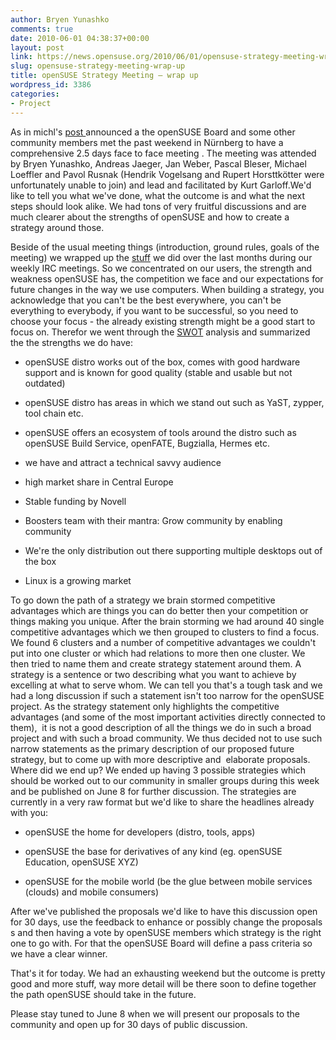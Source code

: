 ```yaml
---
author: Bryen Yunashko
comments: true
date: 2010-06-01 04:38:37+00:00
layout: post
link: https://news.opensuse.org/2010/06/01/opensuse-strategy-meeting-wrap-up/
slug: opensuse-strategy-meeting-wrap-up
title: openSUSE Strategy Meeting – wrap up
wordpress_id: 3386
categories:
- Project
---
```


As in michl's [post ](http://news.opensuse.org/2010/05/20/opensuse-strategy-meeting/)announced a the openSUSE Board and some other community members met the past weekend in Nürnberg to have a comprehensive 2.5 days face to face meeting . The meeting was attended by Bryen Yunashko, Andreas Jaeger, Jan Weber, Pascal Bleser, Michael Loeffler and Pavol Rusnak (Hendrik Vogelsang and Rupert Horsttkötter were unfortunately unable to join) and lead and facilitated by Kurt Garloff.We'd like to tell you what we've done, what the outcome is and what the next steps should look alike. We had tons of very fruitful discussions and are much clearer about the strengths of openSUSE and how to create a strategy around those.

Beside of the usual meeting things (introduction, ground rules, goals of the meeting) we wrapped up the [stuff](http://en.opensuse.org/Documents) we did over the last months during our weekly IRC meetings. So we concentrated on our users, the strength and weakness openSUSE has, the competition we face and our expectations for future changes in the way we use computers. When building a strategy, you acknowledge that you can't be the best everywhere, you can't be everything to everybody, if you want to be successful, so you need to choose your focus - the already existing strength might be a good start to focus on. Therefor we went through the [SWOT](http://en.opensuse.org/Documents/SWOT) analysis and summarized the the strengths we do have:



	
  * openSUSE distro works out of the box, comes with good hardware support and is known for good quality (stable and usable but not outdated)

	
  * openSUSE distro has areas in which we stand out such as YaST, zypper, tool chain etc.

	
  * openSUSE offers an ecosystem of tools around the distro such as openSUSE Build Service, openFATE, Bugzialla, Hermes etc.

	
  * we have and attract a technical savvy audience

	
  * high market share in Central Europe

	
  * Stable funding by Novell

	
  * Boosters team with their mantra: Grow community by enabling community

	
  * We're the only distribution out there supporting multiple desktops out of the box

	
  * Linux is a growing market


To go down the path of a strategy we brain stormed competitive advantages which are things you can do better then your competition or things making you unique. After the brain storming we had around 40 single competitive advantages which we then grouped to clusters to find a focus. We found 6 clusters and a number of competitive advantages we couldn't put into one cluster or which had relations to more then one cluster. We then tried to name them and create strategy statement around them. A strategy is a sentence or two describing what you want to achieve by excelling at what to serve whom. We can tell you that's a tough task and we had a long discussion if such a statement isn't too narrow for the openSUSE project. As the strategy statement only highlights the competitive advantages (and some of the most important activities directly connected to them),  it is not a good description of all the things we do in such a broad project and with such a broad community. We thus decided not to use such narrow statements as the primary description of our proposed future strategy, but to come up with more descriptive and  elaborate proposals.
Where did we end up? We ended up having 3 possible strategies which should be worked out to our community in smaller groups during this week and be published on June 8 for further discussion. The strategies are currently in a very raw format but we'd like to share the headlines already with you:

	
  * openSUSE the home for developers (distro, tools, apps)

	
  * openSUSE the base for derivatives of any kind (eg. openSUSE Education, openSUSE XYZ)

	
  * openSUSE for the mobile world (be the glue between mobile services (clouds) and mobile consumers)


After we've published the proposals we'd like to have this discussion open for 30 days, use the feedback to enhance or possibly change the proposals s and then having a vote by openSUSE members which strategy is the right one to go with. For that the openSUSE Board will define a pass criteria so we have a clear winner.

That's it for today. We had an exhausting weekend but the outcome is pretty good and more stuff, way more detail will be there soon to define together the path openSUSE should take in the future.

Please stay tuned to June 8 when we will present our proposals to the community and open up for 30 days of public discussion.
